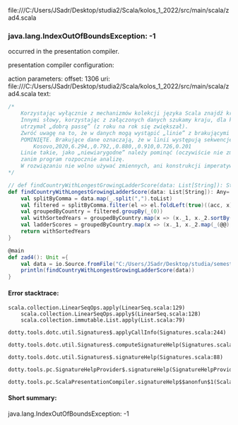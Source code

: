 file:///C:/Users/JSadr/Desktop/studia2/Scala/kolos_1_2022/src/main/scala/zad4.scala
### java.lang.IndexOutOfBoundsException: -1

occurred in the presentation compiler.

presentation compiler configuration:


action parameters:
offset: 1306
uri: file:///C:/Users/JSadr/Desktop/studia2/Scala/kolos_1_2022/src/main/scala/zad4.scala
text:
```scala
/*
    Korzystając wyłącznie z mechanizmów kolekcji języka Scala znajdź kraj o najdłużej rosnącym wskaźniku LadderScore.
    Innymi słowy, korzystając z załączonych danych szukamy kraju, dla którego wskaźnik LadderScore najdłużej
    utrzymał „dobrą passę” (z roku na rok się zwiększał).
    Zwróć uwagę na to, że w danych mogą wystąpić „linie” z brakującymi danymi. Takie linie powinny zostać
    POMINIĘTE. Brakujące dane oznaczają, że w linii występują sekwencje postaci: ,,, przykładowo:
        Kosovo,2020,6.294,,0.792,,0.880,,0.910,0.726,0.201
    Linie takie, jako „niewiarygodne” należy pominąć (oczywiście nie zmieniając samego pliku danych)
    zanim program rozpocznie analizę.
    W rozwiązaniu nie wolno używać zmiennych, ani konstrukcji imperatywnych, takich jak pętle
*/

// def findCountryWithLongestGrowingLadderScore(data: List[String]): String = {
def findCountryWithLongestGrowingLadderScore(data: List[String]): Any= {
    val splitByComma = data.map(_.split(",").toList)
    val filtered = splitByComma.filter(el => el.foldLeft(true)((acc, x) => acc && x != ""))
    val groupedByCountry = filtered.groupBy(_(0))
    val withSortedYears = groupedByCountry.map(x => (x._1, x._2.sortBy(_(1).toInt)))
    val ladderScores = groupedByCountry.map(x => (x._1, x._2.map(_(@@),_(2).toDouble)))
    return withSortedYears
}

@main
def zad4(): Unit ={
    val data = io.Source.fromFile("C:/Users/JSadr/Desktop/studia/semestr4/scala/kolokwium/src/main/resources/world-happiness-report.csv").getLines().toList
    println(findCountryWithLongestGrowingLadderScore(data))
}
```



#### Error stacktrace:

```
scala.collection.LinearSeqOps.apply(LinearSeq.scala:129)
	scala.collection.LinearSeqOps.apply$(LinearSeq.scala:128)
	scala.collection.immutable.List.apply(List.scala:79)
	dotty.tools.dotc.util.Signatures$.applyCallInfo(Signatures.scala:244)
	dotty.tools.dotc.util.Signatures$.computeSignatureHelp(Signatures.scala:101)
	dotty.tools.dotc.util.Signatures$.signatureHelp(Signatures.scala:88)
	dotty.tools.pc.SignatureHelpProvider$.signatureHelp(SignatureHelpProvider.scala:47)
	dotty.tools.pc.ScalaPresentationCompiler.signatureHelp$$anonfun$1(ScalaPresentationCompiler.scala:422)
```
#### Short summary: 

java.lang.IndexOutOfBoundsException: -1